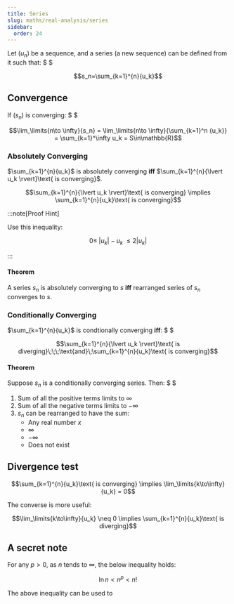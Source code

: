```yaml
---
title: Series
slug: maths/real-analysis/series
sidebar:
  order: 24
---
```


Let $(u_n)$ be a sequence, and a series (a new sequence) can be defined from it
such that: $ $

```math
s_n=\sum_{k=1}^{n}{u_k}
```

## Convergence

If $(s_n)$ is converging: $ $

```math
\lim_\limits{n\to \infty}{s_n} =
\lim_\limits{n\to \infty}{\sum_{k=1}^n {u_k}} =
\sum_{k=1}^\infty u_k = S\in\mathbb{R}
```

### Absolutely Converging

$\sum_{k=1}^{n}{u_k}$ is absolutely converging **iff**
$\sum_{k=1}^{n}{\lvert u_k \rvert}\text{ is converging}$.

```math
\sum_{k=1}^{n}{\lvert u_k \rvert}\text{ is converging}
\implies
\sum_{k=1}^{n}{u_k}\text{ is converging}
```

:::note[Proof Hint]

Use this inequality:

```math
0 \le
\;\lvert u_k \rvert - u_k\; \le
2 \lvert u_k \rvert
```

:::

#### Theorem

A series $s_n$ is absolutely converging to $s$ **iff** rearranged series of
$s_n$ converges to $s$.

### Conditionally Converging

$\sum_{k=1}^{n}{u_k}$ is condtionally converging **iff**: $ $

```math
\sum_{k=1}^{n}{\lvert u_k \rvert}\text{ is diverging}\;\;\;\text{and}\;\sum_{k=1}^{n}{u_k}\text{ is converging}
```

#### Theorem

Suppose $s_n$ is a conditionally converging series. Then: $ $

1. Sum of all the positive terms limits to $\infty$
2. Sum of all the negative terms limits to $-\infty$
3. $s_n$ can be rearranged to have the sum:
   - Any real number $x$
   - $\infty$
   - $-\infty$
   - Does not exist

## Divergence test

```math
\sum_{k=1}^{n}{u_k}\text{ is converging}
\implies
\lim_\limits{k\to\infty}{u_k} = 0
```

The converse is more useful:

```math
\lim_\limits{k\to\infty}{u_k} \neq 0
\implies
\sum_{k=1}^{n}{u_k}\text{ is diverging}
```

## A secret note

For any $p\gt0$, as $n$ tends to $\infty$, the below inequality holds:

```math
\ln n
\lt
n^p
\lt n!
```

The above inequality can be used to
